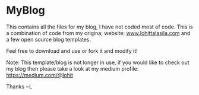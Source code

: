 # MyBlog


This contains all the files for my blog, I have not coded most of code. This is a combination of code from my origina; website: www.lohittalasila.com and a few open source blog templates.

Feel free to download and use or fork it and modify it!


Note: This template/blog is not longer in use, if you would like to check out my blog then please take a look at my medium profile: https://medium.com/@lohit

Thanks 
~L
